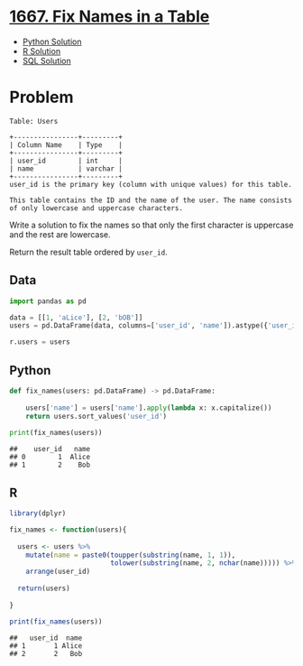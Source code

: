 
# [1667. Fix Names in a Table](https://leetcode.com/problems/fix-names-in-a-table/)

- [Python Solution](#python)
- [R Solution](#r)
- [SQL Solution](https://leetcode.com/problems/fix-names-in-a-table/solutions/7115556/upper-lower-substr-by-atamalu123-wam2/)

# Problem

    Table: Users

    +----------------+---------+
    | Column Name    | Type    |
    +----------------+---------+
    | user_id        | int     |
    | name           | varchar |
    +----------------+---------+
    user_id is the primary key (column with unique values) for this table.

    This table contains the ID and the name of the user. The name consists of only lowercase and uppercase characters.

Write a solution to fix the names so that only the first character is
uppercase and the rest are lowercase.

Return the result table ordered by `user_id`.

## Data

``` python
import pandas as pd

data = [[1, 'aLice'], [2, 'bOB']]
users = pd.DataFrame(data, columns=['user_id', 'name']).astype({'user_id':'int', 'name':'object'})

r.users = users
```

## Python

``` python
def fix_names(users: pd.DataFrame) -> pd.DataFrame:
    
    users['name'] = users['name'].apply(lambda x: x.capitalize())
    return users.sort_values('user_id')
  
print(fix_names(users))
```

    ##    user_id   name
    ## 0        1  Alice
    ## 1        2    Bob

## R

``` r
library(dplyr)

fix_names <- function(users){
  
  users <- users %>%
    mutate(name = paste0(toupper(substring(name, 1, 1)), 
                         tolower(substring(name, 2, nchar(name))))) %>%
    arrange(user_id)
  
  return(users)
  
}

print(fix_names(users))
```

    ##   user_id  name
    ## 1       1 Alice
    ## 2       2   Bob
